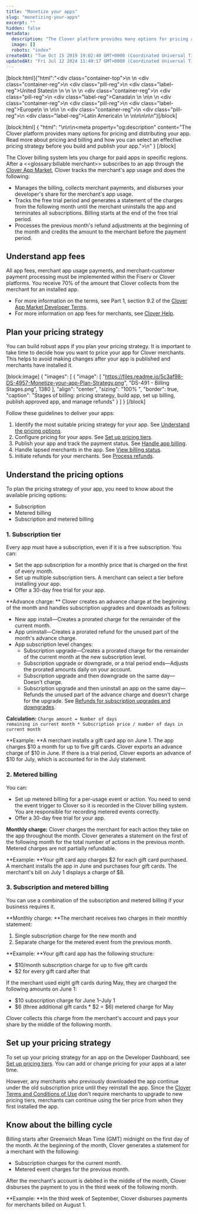 ```yaml
---
title: "Monetize your apps"
slug: "monetizing-your-apps"
excerpt: ""
hidden: false
metadata: 
  description: "The Clover platform provides many options for pricing and distributing your app. Read more about pricing and billing and how you can select an effective pricing strategy before you build and publish your app."
  image: []
  robots: "index"
createdAt: "Tue Oct 15 2019 19:02:40 GMT+0000 (Coordinated Universal Time)"
updatedAt: "Fri Jul 12 2024 11:49:17 GMT+0000 (Coordinated Universal Time)"
---
```

[block:html]{"html":"<div class=\"container-top\">\n  <!--United States-->\n  <div class=\"container-reg\">\n    <div class=\"pill-reg\">\n      <div class=\"label-reg\">United States</div>\n    </div>\n  </div>\n  \n  <!--Canada-->\n  <div class=\"container-reg\">\n    <div class=\"pill-reg\">\n      <div class=\"label-reg\">Canada</div>\n    </div>\n  </div>\n\n  <!--Europe-->\n  <div class=\"container-reg\">\n    <div class=\"pill-reg\">\n      <div class=\"label-reg\">Europe</div>\n    </div>\n  </div>\n\n  <!--Latin America-->\n  <div class=\"container-reg\">\n    <div class=\"pill-reg\">\n      <div class=\"label-reg\">Latin America</div>\n    </div>\n  </div>\n</div>\n\n\n<!--Css-->\n<style>\n.container-top {\n  top: -15px;\n  position: relative;\n  margin-bottom: -5px;\n}\n\n.container-reg {\n  align-items: center;\n  min-width: auto; \n  width: fit-content;\n  text-align: left;\n  overflow: auto;\n  display: inline-block; \n}\n\n/*Pill format REG*/\n.pill-reg {\n  background: #44BB44;\n  border: .5px solid #44BB44;\n  margin-left: 5px;\n  overflow: auto;\n  display: flex; \n  justify-content: center; \n  align-items: center; \n  border-radius: 10px;\n  height: 1.8rem;\n  margin-top: 10px;\n  margin-bottom: 1.5px; \n  padding: 0 10px; \n}\n\n/*Text FORMAT inside REG pills */\n.pill-reg .label-reg, \n.pill-reg__addon .label-reg \n{\n  font-style: normal;\n  font-weight: normal;\n  font-size: 12px;\n  color: #fff;\n  vertical-align: middle;\n  margin: 0;\n  padding: 0 5px;\n}\n</style>"}[/block]

[block:html]
{
  "html": "<!--JIRA DS-3008; Region pill icon added to topic on 2.27.2023-->\n<!--JIRA DS-3939 [Doc Improvements] [Editorial] Intro - Monetize your apps; Nov 2023-->\n\n<meta property=\"og:description\" content=\"The Clover platform provides many options for pricing and distributing your app. Read more about pricing and billing and how you can select an effective pricing strategy before you build and publish your app.\">\n"
}
[/block]


The Clover billing system lets you charge for paid apps in specific regions. After a <<glossary:billable merchant>> subscribes to an app through the [Clover App Market](https://www.clover.com/appmarket), Clover tracks the merchant's app usage and does the following:

- Manages the billing, collects merchant payments, and disburses your developer's share for the merchant's app usage.
- Tracks the free trial period and generates a statement of the charges from the following month until the merchant uninstalls the app and terminates all subscriptions. Billing starts at the end of the free trial period.
- Processes the previous month's refund adjustments at the beginning of the month and credits the amount to the merchant before the payment period.

## Understand app fees

All app fees, merchant app usage payments, and merchant-customer payment processing must be implemented within the Fiserv or Clover platforms. You receive 70% of the amount that Clover collects from the merchant for an installed app.

- For more information on the terms, see Part 1, section 9.2 of the [Clover App Market Developer Terms](https://www.clover.com/developer-agreement).
- For more information on app fees for merchants, see [Clover Help](https://www.clover.com/en-us/help/understand-statements-rates-and-deposits).

## Plan your pricing strategy

You can build robust apps if you plan your pricing strategy. It is important to take time to decide how you want to price your app for Clover merchants. This helps to avoid making changes after your app is published and merchants have installed it.

<!--Lucidchart diagram source: https://lucid.app/lucidchart/49708fcf-07e6-43f7-898f-a5827d952b39/edit?viewport_loc=49%2C-67%2C2560%2C1272%2Cm-5o7ONTd-nK&invitationId=inv_2ef99c92-6553-445a-b8b8-4c7c7157e642 -->

[block:image]
{
  "images": [
    {
      "image": [
        "https://files.readme.io/5c3af98-DS-4957-Monetize-your-app-Plan-Strategy.png",
        "DS-491 - Billing Stages.png",
        1380
      ],
      "align": "center",
      "sizing": "100% ",
      "border": true,
      "caption": "Stages of billing: pricing strategy, build app, set up billing, publish approved app, and manage refunds"
    }
  ]
}
[/block]


Follow these guidelines to deliver your apps:

1. Identify the most suitable pricing strategy for your app. See [Understand the pricing options](https://docs.clover.com/docs/monetizing-your-apps#understand-the-pricing-options).
2. Configure pricing for your apps. See [Set up pricing tiers](https://docs.clover.com/docs/configuring-billing).
3. Publish your app and track the payment status. See [Handle app billing](https://docs.clover.com/docs/billing-for-apps).
4. Handle lapsed merchants in the app. See [View billing status](https://docs.clover.com/docs/billing-status).
5. Initiate refunds for your merchants. See [Process refunds](https://docs.clover.com/docs/billing#process-refunds).

## Understand the pricing options

To plan the pricing strategy of your app, you need to know about the available pricing options:

- Subscription
- Metered billing
- Subscription and metered billing

### 1. Subscription tier

<!--Info source: https://confluence.corp.clover.com/display/AMO/App+Market+Billing#AppMarketBilling-BillingStages -->

Every app must have a subscription, even if it is a free subscription. You can:

- Set the app subscription for a monthly price that is charged on the first of every month. 
- Set up multiple subscription tiers. A merchant can select a tier before installing your app.
- Offer a 30-day free trial for your app.

**Advance charge: ** Clover creates an advance charge at the beginning of the month and handles subscription upgrades and downloads as follows:

- New app install—Creates a prorated charge for the remainder of the current month.
- App uninstall—Creates a prorated refund for the unused part of the month's advance charge.
- App subscription level changes:
  - Subscription upgrade—Creates a prorated charge for the remainder of the current month at the new subscription level.
  - Subscription upgrade or downgrade, or a trial period ends—Adjusts the prorated amounts daily on your account.
  - Subscription upgrade and then downgrade on the same day—Doesn't charge.
  - Subscription upgrade and then uninstall an app on the same day—Refunds the unused part of the advance charge and doesn't charge for the upgrade. See [Refunds for subscription upgrades and downgrades](https://docs.clover.com/docs/billing#refunds-for-subscription-upgrades-and-downgrades).

**Calculation:** <code>Charge amount = Number of days remaining in current month \* Subscription price / number of days in current month</code>

**Example: **A merchant installs a gift card app on June 1. The app charges $10 a month for up to five gift cards. Clover exports an advance charge of $10 in June. If there is a trial period, Clover exports an advance of $10 for July, which is accounted for in the July statement.

### 2. Metered billing

<!--Info source: https://confluence.corp.clover.com/pages/viewpage.action?pageId=118889739 -->

You can:

- Set up metered billing for a per-usage event or action. You need to send the event trigger to Clover so it is recorded in the Clover billing system. You are responsible for recording metered events correctly.
- Offer a 30-day free trial for your app.

**Monthly charge:** Clover charges the merchant for each action they take on the app throughout the month. Clover generates a statement on the first of the following month for the total number of actions in the previous month. Metered charges are not partially refundable.

**Example: **Your gift card app charges $2 for each gift card purchased. A merchant installs the app in June and purchases four gift cards. The merchant's bill on July 1 displays a charge of $8. 

### 3. Subscription and metered billing

You can use a combination of the subscription and metered billing if your business requires it. 

**Monthly charge: **The merchant receives two charges in their monthly statement:

1. Single subscription charge for the new month and
2. Separate charge for the metered event from the previous month. 

**Example: **Your gift card app has the following structure:

- $10/month subscription charge for up to five gift cards
- $2 for every gift card after that

If the merchant used eight gift cards during May, they are charged the following amounts on June 1:

- $10 subscription charge for June 1–July 1
- $6 (three additional gift cards \* $2 = $6) metered charge for May

Clover collects this charge from the merchant's account and pays your share by the middle of the following month. 

## Set up your pricing strategy

To set up your pricing strategy for an app on the Developer Dashboard, see [Set up pricing tiers](https://docs.clover.com/docs/configuring-billing). You can add or change pricing for your apps at a later time. 

However, any merchants who previously downloaded the app continue under the old subscription price until they reinstall the app. Since the [Clover Terms and Conditions of Use](https://www.clover.com/terms) don't require merchants to upgrade to new pricing tiers, merchants can continue using the tier price from when they first installed the app.

## Know about the billing cycle

Billing starts after Greenwich Mean Time (GMT) midnight on the first day of the month. At the beginning of the month, Clover generates a statement for a merchant with the following:

- Subscription charges for the current month.
- Metered event charges for the previous month.

After the merchant's account is debited in the middle of the month, Clover disburses the payment to you in the third week of the following month.

**Example: **In the third week of September, Clover disburses payments for merchants billed on August 1.

